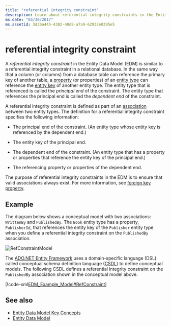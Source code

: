 ```yaml
---
title: "referential integrity constraint"
description: Learn about referential integrity constraints in the Entity Data Model, which ensure that valid associations always exist between entities types.
ms.date: "03/30/2017"
ms.assetid: 3d3ba44b-4302-40d8-a7a9-62932e0395e5
---
```

# referential integrity constraint
A *referential integrity constraint* in the Entity Data Model (EDM) is similar to a referential integrity constraint in a relational database. In the same way that a column (or columns) from a database table can reference the primary key of another table, a [property](property.md) (or properties) of an [entity type](entity-type.md) can reference the [entity key](entity-key.md) of another entity type. The entity type that is referenced is called the *principal end* of the constraint. The entity type that references the principal end is called the *dependent end* of the constraint.  
  
 A referential integrity constraint is defined as part of an [association](association-type.md) between two entity types. The definition for a referential integrity constraint specifies the following information:  
  
- The principal end of the constraint. (An entity type whose entity key is referenced by the dependent end.)  
  
- The entity key of the principal end.  
  
- The dependent end of the constraint. (An entity type that has a property or properties that reference the entity key of the principal end.)  
  
- The referencing property or properties of the dependent end.  
  
 The purpose of referential integrity constraints in the EDM is to ensure that valid associations always exist. For more information, see [foreign key property](foreign-key-property.md).  
  
## Example  
 The diagram below shows a conceptual model with two associations: `WrittenBy` and `PublishedBy`. The `Book` entity type has a property, `PublisherId`, that references the entity key of the `Publisher` entity type when you define a referential integrity constraint on the `PublishedBy` association.  
  
 ![RefConstraintModel](./media/referential-integrity-constraint/reference-constraint-model.gif "Example of a referential constraint model")  
  
 The [ADO.NET Entity Framework](./ef/index.md) uses a domain-specific language (DSL) called conceptual schema definition language ([CSDL](/ef/ef6/modeling/designer/advanced/edmx/csdl-spec)) to define conceptual models. The following CSDL defines a referential integrity constraint on the `PublishedBy` association shown in the conceptual model above.  
  
 [!code-xml[EDM_Example_Model#RefConstraint](../../../../samples/snippets/xml/VS_Snippets_Data/edm_example_model/xml/books4.edmx#refconstraint)]  
  
## See also

- [Entity Data Model Key Concepts](entity-data-model-key-concepts.md)
- [Entity Data Model](entity-data-model.md)
